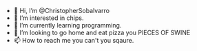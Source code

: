 - 👋 Hi, I’m @ChristopherSobalvarro
- 👀 I’m interested in chips.
- 🌱 I’m currently learning programming.
- 💞️ I’m looking to go home and eat pizza you PIECES OF SWINE
- 📫 How to reach me you can't you sqaure.

<!---
ChristopherSobalvarro/ChristopherSobalvarro is a ✨ special ✨ repository because its `README.md` (this file) appears on your GitHub profile.
You can click the Preview link to take a look at your changes.
--->
